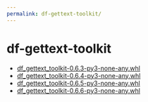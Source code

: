 ```yaml
---
permalink: df-gettext-toolkit/
---
```

# df-gettext-toolkit

- [df_gettext_toolkit-0.6.3-py3-none-any.whl](https://github.com/dfint/df-gettext-toolkit/releases/download/0.6.3/df_gettext_toolkit-0.6.3-py3-none-any.whl)
- [df_gettext_toolkit-0.6.4-py3-none-any.whl](https://github.com/dfint/df-gettext-toolkit/releases/download/0.6.4/df_gettext_toolkit-0.6.4-py3-none-any.whl)
- [df_gettext_toolkit-0.6.5-py3-none-any.whl](https://github.com/dfint/df-gettext-toolkit/releases/download/0.6.5/df_gettext_toolkit-0.6.5-py3-none-any.whl)
- [df_gettext_toolkit-0.6.6-py3-none-any.whl](https://github.com/dfint/df-gettext-toolkit/releases/download/0.6.6/df_gettext_toolkit-0.6.6-py3-none-any.whl)

